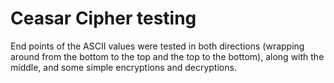 # Ceasar Cipher testing
End points of the ASCII values were tested in both directions (wrapping around from the bottom to the top and the top to the bottom), along with the middle, and some simple encryptions and decryptions.